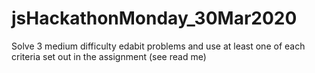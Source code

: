 # jsHackathonMonday_30Mar2020
Solve 3 medium difficulty edabit problems and use at least one of each criteria set out in the assignment (see read me)
